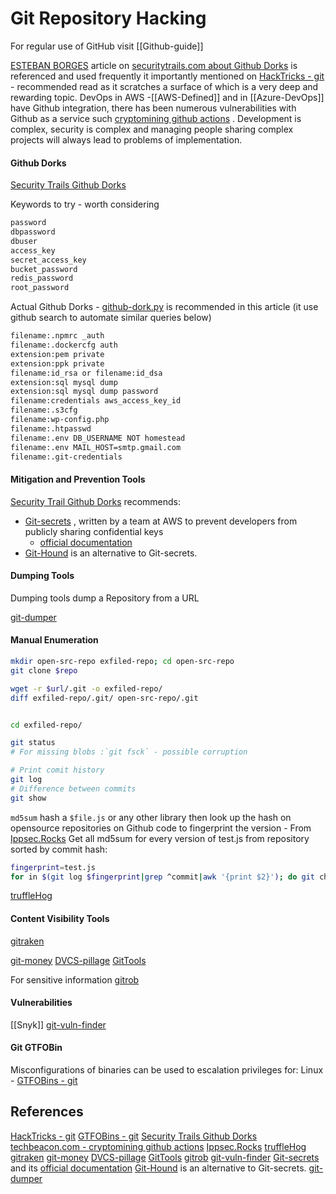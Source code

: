 # Git Repository Hacking


For regular use of GitHub visit [[Github-guide]]

[ESTEBAN BORGES](https://securitytrails.com/blog/_author/estebanborges) article on [securitytrails.com about Github Dorks](https://securitytrails.com/blog/github-dorks) is referenced and used frequently it importantly mentioned on  [HackTricks - git](https://book.hacktricks.xyz/network-services-pentesting/pentesting-web/git) - recommended read as it scratches a surface of which is a very deep and rewarding topic. DevOps in AWS -[[AWS-Defined]]  and in [[Azure-DevOps]] have Github integration, there has been numerous vulnerabilities with Github as a service such [cryptomining github actions](https://techbeacon.com/security/cryptominers-flooding-github-other-cloudy-dev-services) . Development is complex, security is complex and managing people sharing complex projects will always lead to problems of implementation. 
#### Github Dorks

[Security Trails Github Dorks](https://securitytrails.com/blog/github-dorks)

Keywords to try - worth considering
```bash
password
dbpassword
dbuser
access_key
secret_access_key
bucket_password
redis_password
root_password
```

Actual Github Dorks - [github-dork.py](https://github.com/techgaun/github-dorks) is recommended in this article (it use github search to automate similar queries below)
```bash
filename:.npmrc _auth
filename:.dockercfg auth
extension:pem private
extension:ppk private
filename:id_rsa or filename:id_dsa
extension:sql mysql dump
extension:sql mysql dump password
filename:credentials aws_access_key_id
filename:.s3cfg
filename:wp-config.php
filename:.htpasswd
filename:.env DB_USERNAME NOT homestead
filename:.env MAIL_HOST=smtp.gmail.com
filename:.git-credentials
```

#### Mitigation and Prevention Tools

[Security Trail Github Dorks](https://securitytrails.com/blog/github-dorks) recommends:
- [Git-secrets](https://github.com/awslabs/git-secrets/blob/master/README.rst) , written by a team at AWS to prevent developers from publicly sharing confidential keys
	- [official documentation](https://github.com/awslabs/git-secrets/blob/master/README.rst%23installing-git-secrets) 
- [Git-Hound](https://github.com/ezekg/git-hound) is an alternative to Git-secrets.

#### Dumping Tools

Dumping tools  dump a Repository from a URL

[git-dumper](https://github.com/arthaud/git-dumper)

#### Manual Enumeration

```bash
mkdir open-src-repo exfiled-repo; cd open-src-repo
git clone $repo

wget -r $url/.git -o exfiled-repo/
diff exfiled-repo/.git/ open-src-repo/.git


cd exfiled-repo/

git status
# For missing blobs :`git fsck` - possible corruption

# Print comit history
git log
# Difference between commits
git show
```

`md5sum` hash a `$file.js` or any other library then look up the hash on opensource repositories on Github code to fingerprint the version - From [Ippsec.Rocks](https://ippsec.rocks) Get all md5sum for every version of test.js from repository sorted by commit hash:
```bash
fingerprint=test.js
for in $(git log $fingerprint|grep ^commit|awk '{print $2}'); do git checkout -- $fingerprint; echo -n "$i md5sum $fingerprint; done
```


[truffleHog](https://github.com/dxa4481/truffleHog)
#### Content Visibility Tools

[gitraken](https://www.gitkraken.com/)

[git-money](https://github.com/dnoiz1/git-money)
[DVCS-pillage](https://github.com/evilpacket/DVCS-Pillage)
[GitTools](https://github.com/internetwache/GitTools)

For sensitive information [gitrob](https://github.com/michenriksen/gitrob)
#### Vulnerabilities

[[Snyk]]
[git-vuln-finder](https://github.com/cve-search/git-vuln-finder)


#### Git GTFOBin

Misconfigurations of binaries can be used to escalation privileges for:
Linux - [GTFOBins - git](https://gtfobins.github.io/gtfobins/git/)

## References

[HackTricks - git](https://book.hacktricks.xyz/network-services-pentesting/pentesting-web/git)
[GTFOBins - git](https://gtfobins.github.io/gtfobins/git/)
[Security Trails Github Dorks](https://securitytrails.com/blog/github-dorks)
[techbeacon.com - cryptomining github actions](https://techbeacon.com/security/cryptominers-flooding-github-other-cloudy-dev-services) 
[Ippsec.Rocks](https://ippsec.rocks) 
[truffleHog](https://github.com/dxa4481/truffleHog)
[gitraken](https://www.gitkraken.com/)
[git-money](https://github.com/dnoiz1/git-money)
[DVCS-pillage](https://github.com/evilpacket/DVCS-Pillage)
[GitTools](https://github.com/internetwache/GitTools)
[gitrob](https://github.com/michenriksen/gitrob)
[git-vuln-finder](https://github.com/cve-search/git-vuln-finder)
[Git-secrets](https://github.com/awslabs/git-secrets/blob/master/README.rst) and its [official documentation](https://github.com/awslabs/git-secrets/blob/master/README.rst%23installing-git-secrets) 
[Git-Hound](https://github.com/ezekg/git-hound) is an alternative to Git-secrets.
[git-dumper](https://github.com/arthaud/git-dumper)